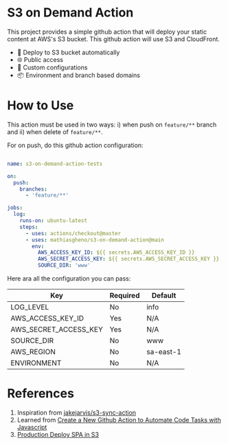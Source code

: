 # S3 on Demand Action

This project provides a simple github action that will deploy your static content at AWS's S3 bucket. 
This github action will use S3 and CloudFront.

- 🚀 Deploy to S3 bucket automatically
- 🌐 Public access
- 🔧 Custom configurations
- 📦️ Environment and branch based domains

# How to Use

This action must be used in two ways: i) when push on `feature/**` branch and ii) when delete of `feature/**`.

For on push, do this github action configuration: 

```yaml

name: s3-on-demand-action-tests

on:
  push:
    branches:
      - 'feature/**'

jobs:
  log:
    runs-on: ubuntu-latest
    steps:
      - uses: actions/checkout@master
      - uses: mathiasgheno/s3-on-demand-action@main
        env:
          AWS_ACCESS_KEY_ID: ${{ secrets.AWS_ACCESS_KEY_ID }}
          AWS_SECRET_ACCESS_KEY: ${{ secrets.AWS_SECRET_ACCESS_KEY }}
          SOURCE_DIR: 'www'

```

Here ara all the configuration you can pass:

| Key                   | Required | Default   |
|-----------------------|----------|-----------|
| LOG_LEVEL             | No       | info      |
| AWS_ACCESS_KEY_ID     | Yes      | N/A       |
| AWS_SECRET_ACCESS_KEY | Yes      | N/A       |
| SOURCE_DIR            | No       | www       |
| AWS_REGION            | No       | sa-east-1 |
| ENVIRONMENT           | No       | N/A       |

<!-- 
For on delete branch: 

PS: still WIP!

```yaml
name: Branch Deleted
on: delete
jobs:
  delete:
    if: github.event.ref_type == 'branch'
    runs-on: ubuntu-latest
    steps:
      - uses: actions/checkout@master
      - uses: mathiasgheno/s3-on-demand-action@main
        env:
          AWS_ACCESS_KEY_ID: ${{ secrets.AWS_ACCESS_KEY_ID }}
          AWS_SECRET_ACCESS_KEY: ${{ secrets.AWS_SECRET_ACCESS_KEY }}
          SOURCE_DIR: 'www'
          ACTION: 'delete'
``` -->

# References

1. Inspiration from [jakejarvis/s3-sync-action](https://github.com/jakejarvis/s3-sync-action)
2. Learned from [Create a New Github Action to Automate Code Tasks with Javascript](https://egghead.io/courses/create-a-new-github-action-to-automate-code-tasks-with-javascript-f1e9)
3. [Production Deploy SPA in S3](https://medium.com/@joecrobak/production-deploy-of-a-single-page-app-using-s3-and-cloudfront-d4aa2d170aa3)
